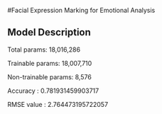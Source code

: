 #Facial Expression Marking for Emotional Analysis

## Model Description

Total params: 18,016,286

Trainable params: 18,007,710

Non-trainable params: 8,576

Accuracy : 0.781931459903717

RMSE value : 2.764473195722057